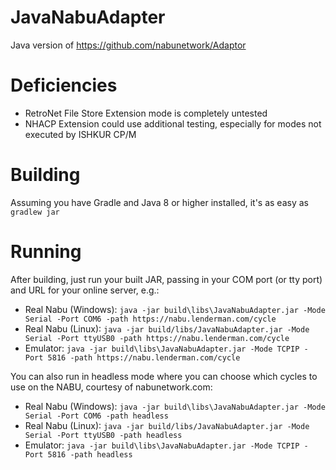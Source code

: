# JavaNabuAdapter
Java version of https://github.com/nabunetwork/Adaptor

# Deficiencies 
* RetroNet File Store Extension mode is completely untested
* NHACP Extension could use additional testing, especially for modes not executed by ISHKUR CP/M

# Building
Assuming you have Gradle and Java 8 or higher installed, it's as easy as `gradlew jar`

# Running
After building, just run your built JAR, passing in your COM port (or tty port) and URL for your online server, e.g.:
* Real Nabu (Windows): `java -jar build\libs\JavaNabuAdapter.jar -Mode Serial -Port COM6 -path https://nabu.lenderman.com/cycle`
* Real Nabu (Linux): `java -jar build/libs/JavaNabuAdapter.jar -Mode Serial -Port ttyUSB0 -path https://nabu.lenderman.com/cycle`
* Emulator: `java -jar build\libs\JavaNabuAdapter.jar -Mode TCPIP -Port 5816 -path https://nabu.lenderman.com/cycle`

You can also run in headless mode where you can choose which cycles to use on the NABU, courtesy of nabunetwork.com:
* Real Nabu (Windows): `java -jar build\libs\JavaNabuAdapter.jar -Mode Serial -Port COM6 -path headless`
* Real Nabu (Linux): `java -jar build/libs/JavaNabuAdapter.jar -Mode Serial -Port ttyUSB0 -path headless`
* Emulator: `java -jar build\libs\JavaNabuAdapter.jar -Mode TCPIP -Port 5816 -path headless`
